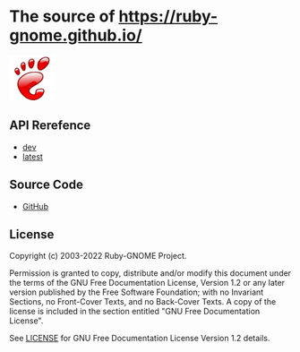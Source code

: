 # The source of https://ruby-gnome.github.io/

![logo](https://raw.githubusercontent.com/ruby-gnome/ruby-gnome/master/gtk3/sample/gtk-demo/ruby-gnome2-logo.png)

## API Rerefence

* [dev](https://ruby-gnome.github.io/ruby-gnome/doc/dev/)
* [latest](https://ruby-gnome.github.io/ruby-gnome/doc/latest/)

## Source Code

- [GitHub](https://github.com/ruby-gnome/ruby-gnome)

## License

Copyright (c)  2003-2022  Ruby-GNOME Project.

Permission is granted to copy, distribute and/or modify this document
under the terms of the GNU Free Documentation License, Version 1.2 or
any later version published by the Free Software Foundation; with no
Invariant Sections, no Front-Cover Texts, and no Back-Cover Texts.  A
copy of the license is included in the section entitled "GNU Free
Documentation License".

See [LICENSE](LICENSE) for GNU Free Documentation License Version 1.2
details.
